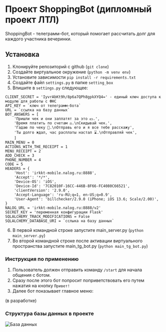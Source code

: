 # Проект ShoppingBot (дипломный проект ЛТЛ)

ShoppingBot - телеграмм-бот, который помогает рассчитать долг для каждого участника вечеринки.

## Установка

1. Клонируйте репозиторий с github (`git clone`)
2. Создайте виртуальное окружение (`python -m venv env`)
3. Установите зависимости `pip install -r requirements.txt`
4. Создайте файл `settings.py` в папке `setting_box`
5. Впишите в `settings.py` следующее:
```
CLIENT_SECRET = 'IyvrAbKt9h/8p6a7QPh8gpkXYQ4=' - единый ключ доступа к модулю для работы с ФНС
API_KEY = `ключ от телеграмм-бота`
URL = `ссылка на базу данных`
BOT_ANSWERS = [
    'Пришли чек и они заплатят за это 💵.',
    'Время платить по счетам ⚖️.\nСкидывай чек.',
    'Гадаю по чеку 🔮.\nОтправь его и я все тебе расскажу',
    'Ты долго ждал, час расплаты настал ⌛.\nОтправляй чек',
    ]
MAIN_MENU = 0
ACTIONS_WITH_THE_RECEIPT = 1
MENU_RECEIPT = 2
ADD_CHECK = 3
PHONE_NUMBER = 4
CODE = 5
HEADERS = {
    'Host': 'irkkt-mobile.nalog.ru:8888',
    'Accept': '*/*',
    'Device-OS': 'iOS',
    'Device-Id': '7C82010F-16CC-446B-8F66-FC4080C66521',
    'clientVersion': '2.9.0',
    'Accept-Language': 'ru-RU;q=1, en-US;q=0.9',
    'User-Agent': 'billchecker/2.9.0 (iPhone; iOS 13.6; Scale/2.00)',
}
NALOG_URL = 'irkkt-mobile.nalog.ru:8888/v2'
SECRET_KEY = 'переменная конфигурации Flask'
SQLALCHEMY_TRACK_MODIFICATIONS = False
SQLALCHEMY_DATABASE_URI = `сслыка на базу данных`
```
6. В первой командной строке запустите main_server.py (`python main_server.py`)
7. Во второй командной строке после активации виртуального пространства запустите main_tg_bot.py (`python main_tg_bot.py`)

### Инструкция по применению

1. Пользователь должен отправить команду `/start` для начала общения с ботом.
2. Сразу после этого бот попросит поприветствовать его путем нажатия на кнопку `Привет!`
3. Далее бот показывает главное меню:

(в разработке)

### Структура базы данных в проекте

![База данных](https://raw.githubusercontent.com/Vladislav-opto/Shopping_Bot_Final/main/images/db.jpg)

